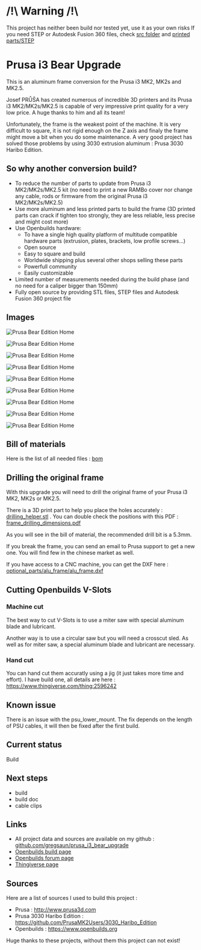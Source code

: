 # /!\ Warning /!\
This project has neither been build nor tested yet, use it as your own risks
If you need STEP or Autodesk Fusion 360 files, check [src folder](src) and [printed parts/STEP](printed_parts/step/)

# Prusa i3 Bear Upgrade

This is an aluminum frame conversion for the Prusa i3 MK2, MK2s and MK2.5.

Josef PRŮŠA has created numerous of incredible 3D printers and its Prusa i3 MK2/MK2s/MK2.5 is capable of very impressive print quality for a very low price. A huge thanks to him and all its team!

Unfortunately, the frame is the weakest point of the machine. It is very difficult to square, it is not rigid enough on the Z axis and finaly the frame might move a bit when you do some maintenance. A very good project has solved those problems by using 3030 extrusion aluminum : Prusa 3030 Haribo Edition. 


## So why another conversion build?

* To reduce the number of parts to update from Prusa i3 MK2/MK2s/MK2.5 kit (no need to print a new RAMBo cover nor change any cable, rods or firmware from the original Prusa i3 MK2/MK2s/MK2.5)
* Use more aluminum and less printed parts to build the frame (3D printed parts can crack if tighten too strongly, they are less reliable, less precise and might cost more)
* Use Openbuilds hardware:
  * To have a single high quality platform of multitude compatible hardware parts (extrusion, plates, brackets, low profile screws...)
  * Open source
  * Easy to square and build
  * Worldwide shipping plus several other shops selling these parts
  * Powerfull community
  * Easily customizable
* Limited number of measurements needed during the build phase (and no need for a caliper bigger than 150mm)
* Fully open source by providing STL files, STEP files and Autodesk Fusion 360 project file


## Images

![Prusa Bear Edition Home](/img/home_left.png)

![Prusa Bear Edition Home](/img/home_right.png)

![Prusa Bear Edition Home](/img/right.png)

![Prusa Bear Edition Home](/img/front.png)

![Prusa Bear Edition Home](/img/top.png)

![Prusa Bear Edition Home](/img/bottom.png)

![Prusa Bear Edition Home](/doc/vslots_length.png)

![Prusa Bear Edition Home](/doc/printed_parts_positions.png)

![Prusa Bear Edition Home](/doc/frame_drilling_dimensions.png)


## Bill of materials

Here is the list of all needed files : [bom](/doc/bom.md)


## Drilling the original frame

With this upgrade you will need to drill the original frame of your Prusa i3 MK2, MK2s or MK2.5.

There is a 3D print part to help you place the holes accurately : [drilling_helper.stl](/printed_parts/stl/drilling_helper.stl) . You can double check the positions with this PDF : [frame_drilling_dimensions.pdf](/doc/frame_drilling_dimensions.pdf)

As you will see in the bill of material, the recommended drill bit is a 5.3mm.

If you break the frame, you can send an email to Prusa support to get a new one. You will find few in the chinese market as well.

If you have access to a CNC machine, you can get the DXF here : [optional_parts/alu_frame/alu_frame.dxf](optional_parts/alu_frame/alu_frame.dxf)

## Cutting Openbuilds V-Slots

### Machine cut

The best way to cut V-Slots is to use a miter saw with special aluminum blade and lubricant.

Another way is to use a circular saw but you will need a crosscut sled. As well as for miter saw, a special aluminum blade and lubricant are necessary.

### Hand cut

You can hand cut them accuratly using a jig (it just takes more time and effort). I have build one, all details are here : https://www.thingiverse.com/thing:2596242


## Known issue

There is an issue with the psu_lower_mount. The fix depends on the length of PSU cables, it will then be fixed after the first build.


## Current status

Build


## Next steps
* build
* build doc
* cable clips


## Links
* All project data and sources are available on my github : [github.com/gregsaun/prusa_i3_bear_upgrade](https://github.com/gregsaun/prusa_i3_bear_upgrade)
* [Openbuilds build page](http://www.openbuilds.org/builds/prusa-i3-bear-upgrade.5661/)
* [Openbuilds forum page](http://www.openbuilds.org/threads/prusa-i3-bear-edition.10274/)
* [Thingiverse page](https://www.thingiverse.com/thing:2562174)


## Sources

Here are a list of sources I used to build this project :

* Prusa : http://www.prusa3d.com
* Prusa 3030 Haribo Edition : https://github.com/PrusaMK2Users/3030_Haribo_Edition
* Openbuilds : https://www.openbuilds.org

Huge thanks to these projects, without them this project can not exist!